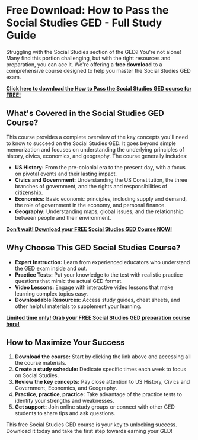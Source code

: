 # Free Download: How to Pass the Social Studies GED - Full Study Guide

Struggling with the Social Studies section of the GED? You're not alone! Many find this portion challenging, but with the right resources and preparation, you can ace it. We're offering a **free download** to a comprehensive course designed to help you master the Social Studies GED exam.

[**Click here to download the How to Pass the Social Studies GED course for FREE!**](https://udemywork.com/how-to-pass-the-social-studies-ged)

## What's Covered in the Social Studies GED Course?

This course provides a complete overview of the key concepts you'll need to know to succeed on the Social Studies GED. It goes beyond simple memorization and focuses on understanding the underlying principles of history, civics, economics, and geography. The course generally includes:

*   **US History:** From the pre-colonial era to the present day, with a focus on pivotal events and their lasting impact.
*   **Civics and Government:** Understanding the US Constitution, the three branches of government, and the rights and responsibilities of citizenship.
*   **Economics:** Basic economic principles, including supply and demand, the role of government in the economy, and personal finance.
*   **Geography:** Understanding maps, global issues, and the relationship between people and their environment.

[**Don't wait! Download your FREE Social Studies GED Course NOW!**](https://udemywork.com/how-to-pass-the-social-studies-ged)

## Why Choose This GED Social Studies Course?

*   **Expert Instruction:** Learn from experienced educators who understand the GED exam inside and out.
*   **Practice Tests:** Put your knowledge to the test with realistic practice questions that mimic the actual GED format.
*   **Video Lessons:** Engage with interactive video lessons that make learning complex topics easy.
*   **Downloadable Resources:** Access study guides, cheat sheets, and other helpful materials to supplement your learning.

[**Limited time only! Grab your FREE Social Studies GED preparation course here!**](https://udemywork.com/how-to-pass-the-social-studies-ged)

## How to Maximize Your Success

1.  **Download the course:** Start by clicking the link above and accessing all the course materials.
2.  **Create a study schedule:** Dedicate specific times each week to focus on Social Studies.
3.  **Review the key concepts:** Pay close attention to US History, Civics and Government, Economics, and Geography.
4.  **Practice, practice, practice:** Take advantage of the practice tests to identify your strengths and weaknesses.
5.  **Get support:** Join online study groups or connect with other GED students to share tips and ask questions.

This free Social Studies GED course is your key to unlocking success. Download it today and take the first step towards earning your GED!
